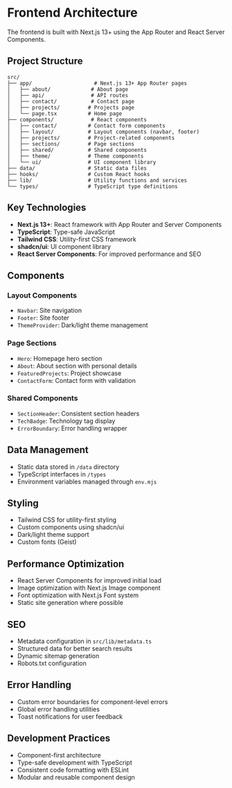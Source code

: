# Frontend Architecture

The frontend is built with Next.js 13+ using the App Router and React Server
Components.

## Project Structure

```text
src/
├── app/                    # Next.js 13+ App Router pages
│   ├── about/             # About page
│   ├── api/               # API routes
│   ├── contact/           # Contact page
│   ├── projects/         # Projects page
│   └── page.tsx          # Home page
├── components/            # React components
│   ├── contact/          # Contact form components
│   ├── layout/           # Layout components (navbar, footer)
│   ├── projects/         # Project-related components
│   ├── sections/         # Page sections
│   ├── shared/           # Shared components
│   ├── theme/            # Theme components
│   └── ui/               # UI component library
├── data/                 # Static data files
├── hooks/                # Custom React hooks
├── lib/                  # Utility functions and services
└── types/                # TypeScript type definitions
```

## Key Technologies

- **Next.js 13+**: React framework with App Router and Server Components
- **TypeScript**: Type-safe JavaScript
- **Tailwind CSS**: Utility-first CSS framework
- **shadcn/ui**: UI component library
- **React Server Components**: For improved performance and SEO

## Components

### Layout Components

- `Navbar`: Site navigation
- `Footer`: Site footer
- `ThemeProvider`: Dark/light theme management

### Page Sections

- `Hero`: Homepage hero section
- `About`: About section with personal details
- `FeaturedProjects`: Project showcase
- `ContactForm`: Contact form with validation

### Shared Components

- `SectionHeader`: Consistent section headers
- `TechBadge`: Technology tag display
- `ErrorBoundary`: Error handling wrapper

## Data Management

- Static data stored in `/data` directory
- TypeScript interfaces in `/types`
- Environment variables managed through `env.mjs`

## Styling

- Tailwind CSS for utility-first styling
- Custom components using shadcn/ui
- Dark/light theme support
- Custom fonts (Geist)

## Performance Optimization

- React Server Components for improved initial load
- Image optimization with Next.js Image component
- Font optimization with Next.js Font system
- Static site generation where possible

## SEO

- Metadata configuration in `src/lib/metadata.ts`
- Structured data for better search results
- Dynamic sitemap generation
- Robots.txt configuration

## Error Handling

- Custom error boundaries for component-level errors
- Global error handling utilities
- Toast notifications for user feedback

## Development Practices

- Component-first architecture
- Type-safe development with TypeScript
- Consistent code formatting with ESLint
- Modular and reusable component design
